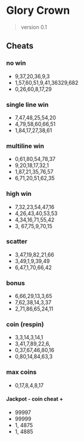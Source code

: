 # Glory Crown

> version 0.1  

## Cheats 

### no win 
* 9,37,20,36,9,3 
* 1,57,60,51,9,41,36329,682 
* 0,26,60,8,17,29 

### single line win 
* 7,47,48,25,54,20 
* 4,79,58,60,66,51 
* 1,84,17,27,38,61 

### multiline win
* 0,61,80,54,78,37 
* 9,20,18,17,32,1 
* 1,87,21,35,76,57 
* 6,71,20,51,62,35 

### high win 
* 7,32,23,54,47,16 
* 4,26,43,40,53,53 
* 4,34,16,71,55,42 
* 3, 67,75,9,70,15 

### scatter 
* 3,47,19,82,21,66 
* 3,49,1,9,39,49 
* 6,47,1,70,66,42 

### bonus  
* 6,66,29,13,3,65 
* 7,62,38,14,3,37 
* 2,71,86,65,24,11 

### coin (respin) 
* 3,3,14,3,14,1 
* 3,41,7,89,22,6, 
* 0,37,67,46,80,16 
* 0,80,14,84,63,3 

### max coins 
* 0,17,8,4,8,17

#### Jackpot - coin cheat + 
* 99997
* 99999
* 1, 4875
* 1, 4885
